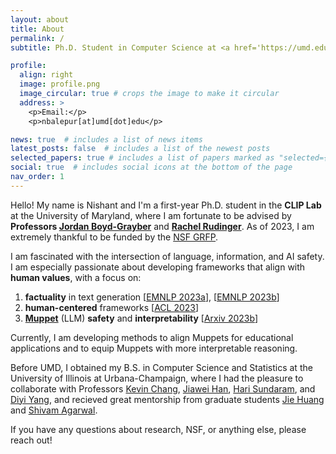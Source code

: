 ```yaml
---
layout: about
title: About
permalink: /
subtitle: Ph.D. Student in Computer Science at <a href='https://umd.edu/'>University of Maryland, College Park</a>

profile:
  align: right
  image: profile.png
  image_circular: true # crops the image to make it circular
  address: >
    <p>Email:</p>
    <p>nbalepur[at]umd[dot]edu</p>

news: true  # includes a list of news items
latest_posts: false  # includes a list of the newest posts
selected_papers: true # includes a list of papers marked as "selected={true}"
social: true  # includes social icons at the bottom of the page
nav_order: 1
---
```


Hello! My name is Nishant and I'm a first-year Ph.D. student in the **CLIP Lab** at the University of Maryland, where I am fortunate to be advised by **Professors [Jordan Boyd-Grayber](http://users.umiacs.umd.edu/~jbg/)** and **[Rachel Rudinger](https://rudinger.github.io/)**. As of 2023, I am extremely thankful to be funded by the [NSF GRFP](https://www.nsfgrfp.org/).

I am fascinated with the intersection of language, information, and AI safety. I am especially passionate about developing frameworks that align with **human values**, with a focus on:
1. **factuality** in text generation [[EMNLP 2023a](https://arxiv.org/abs/2305.03276)], [[EMNLP 2023b](https://arxiv.org/pdf/2310.14486.pdf)]
2. **human-centered** frameworks [[ACL 2023](https://aclanthology.org/2023.findings-acl.14/)]
3. **[Muppet](https://www.youtube.com/watch?v=u0DgoRVLTE8)** (LLM) **safety** and **interpretability** [[Arxiv 2023b](https://arxiv.org/abs/2305.14750)]
   
Currently, I am developing methods to align Muppets for educational applications and to equip Muppets with more interpretable reasoning.

Before UMD, I obtained my B.S. in Computer Science and Statistics at the University of Illinois at Urbana-Champaign, where I had the pleasure to collaborate with Professors [Kevin Chang](https://cs.illinois.edu/about/people/faculty/kcchang), [Jiawei Han](http://hanj.cs.illinois.edu/), [Hari Sundaram](http://sundaram.cs.illinois.edu/research.html), and [Diyi Yang](https://cs.stanford.edu/~diyiy/group.html), and recieved great mentorship from graduate students [Jie Huang](https://jeffhj.github.io/) and [Shivam Agarwal](https://shivamag125.github.io/).

If you have any questions about research, NSF, or anything else, please reach out!
